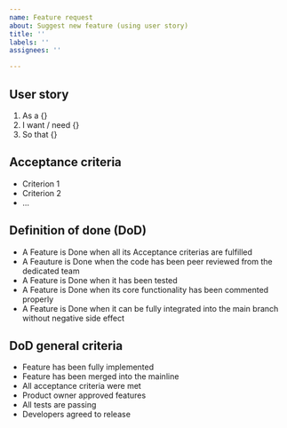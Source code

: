 ```yaml
---
name: Feature request
about: Suggest new feature (using user story)
title: ''
labels: ''
assignees: ''

---
```


## User story
1. As a {}
2. I want / need {}
3. So that {}

## Acceptance criteria
* Criterion 1
* Criterion 2
* ...

## Definition of done (DoD)
* A Feature is Done when all its Acceptance criterias are fulfilled
* A Feauture is Done when the code has been peer reviewed from the dedicated team
* A Feature is Done when it has been tested
* A Feature is Done when its core functionality has been commented properly
* A Feature is Done when it can be fully integrated into the main branch without negative side effect

## DoD general criteria
* Feature has been fully implemented
* Feature has been merged into the mainline
* All acceptance criteria were met
* Product owner approved features
* All tests are passing
* Developers agreed to release
